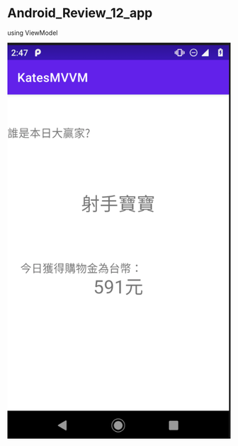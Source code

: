 # Android_Review_12_app
using ViewModel 


![](https://raw.githubusercontent.com/QueenieCplusplus/Android_Review_12_app/main/rotate1.png)
